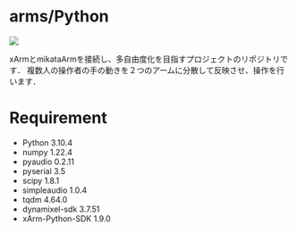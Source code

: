# arms/Python
<img src="https://img.shields.io/badge/Python-3.10.4-blue?&logo=Python">

xArmとmikataArmを接続し、多自由度化を目指すプロジェクトのリポジトリです．
複数人の操作者の手の動きを２つのアームに分散して反映させ、操作を行います．

# Requirement

- Python            3.10.4
- numpy             1.22.4
- pyaudio           0.2.11
- pyserial          3.5
- scipy             1.8.1
- simpleaudio       1.0.4
- tqdm              4.64.0
- dynamixel-sdk     3.7.51
- xArm-Python-SDK   1.9.0